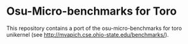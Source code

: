 # Osu-Micro-benchmarks for Toro
This repository contains a port of the osu-micro-benchmarks for toro unikernel (see http://mvapich.cse.ohio-state.edu/benchmarks/).
